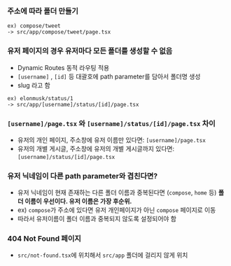 ### 주소에 따라 폴더 만들기
    
```
ex) compose/tweet
-> src/app/compose/tweet/page.tsx
```
    
### 유저 페이지의 경우 유저마다 모든 폴더를 생성할 수 없음
- Dynamic Routes 동적 라우팅 적용
- `[username]` , `[id]` 등 대괄호에 path parameter를 담아서 폴더명 생성
- slug 라고 함

```
ex) elonmusk/status/1
-> src/app/[username]/status/[id]/page.tsx
```

### `[username]/page.tsx` 와 `[username]/status/[id]/page.tsx` 차이
- 유저의 개인 페이지, 주소창에 유저 이름만 있다면: `[username]/page.tsx`
- 유저의 개별 게시글, 주소창에 유저의 개별 게시글까지 있다면: `[username]/status/[id]/page.tsx`

### 유저 닉네임이 다른 path parameter와 겹친다면?
- 유저 닉네임이 현재 존재하는 다른 폴더 이름과 중복된다면 (`compose`, `home` 등) **폴더 이름이 우선이다. 유저 이름은 가장 후순위.**
- ex) `compose`가 주소에 있다면 유저 개인페이지가 아닌 `compose` 페이지로 이동
- 따라서 유저이름이 폴더 이름과 중복되지 않도록 설정되어야 함

### 404 Not Found 페이지
- `src/not-found.tsx`에 위치해서 `src/app` 폴더에 걸리지 않게 위치